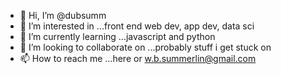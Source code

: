 - 👋 Hi, I’m @dubsumm
- 👀 I’m interested in ...front end web dev, app dev, data sci
- 🌱 I’m currently learning ...javascript and python
- 💞️ I’m looking to collaborate on ...probably stuff i get stuck on
- 📫 How to reach me ...here or w.b.summerlin@gmail.com

<!---
dubsumm/dubsumm is a ✨ special ✨ repository because its `README.md` (this file) appears on your GitHub profile.
You can click the Preview link to take a look at your changes.
--->
